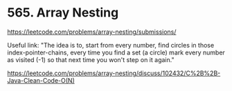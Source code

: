 # 565. Array Nesting

https://leetcode.com/problems/array-nesting/submissions/

Useful link:
"The idea is to, start from every number, find circles in those index-pointer-chains, every time you find a set (a circle) mark every number as visited (-1) so that next time you won't step on it again."

https://leetcode.com/problems/array-nesting/discuss/102432/C%2B%2B-Java-Clean-Code-O(N)